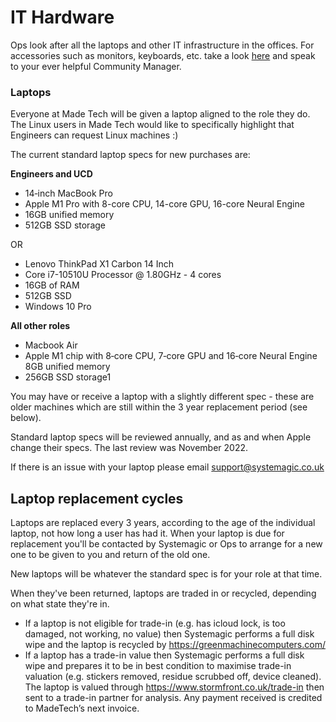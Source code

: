 # IT Hardware

Ops look after all the laptops and other IT infrastructure in the offices. For accessories such as monitors, keyboards, etc. take a look [here](https://github.com/madetech/handbook/blob/main/benefits/work_ready.md) and speak to your ever helpful Community Manager.

### Laptops
Everyone at Made Tech will be given a laptop aligned to the role they do. The Linux users in Made Tech would like to specifically highlight that Engineers can request Linux machines :)

The current standard laptop specs for new purchases are:

**Engineers and UCD**
- 14‐inch MacBook Pro
- Apple M1 Pro with 8-core CPU, 14-core GPU, 16-core Neural Engine
- 16GB unified memory
- 512GB SSD storage

OR

- Lenovo ThinkPad X1 Carbon 14 Inch
- Core i7-10510U Processor  @ 1.80GHz - 4 cores
- 16GB of RAM
- 512GB SSD
- Windows 10 Pro

**All other roles**
- Macbook Air
- Apple M1 chip with 8‐core CPU, 7‐core GPU and 16‐core Neural Engine
  8GB unified memory
- 256GB SSD storage1

You may have or receive a laptop with a slightly different spec - these are older machines which are still within the 3 year replacement period (see below).

Standard laptop specs will be reviewed annually, and as and when Apple change their specs. The last review was November 2022.

If there is an issue with your laptop please email [support@systemagic.co.uk](mailto:support@systemagic.co.uk)

## Laptop replacement cycles

Laptops are replaced every 3 years, according to the age of the individual laptop, not how long a user has had it. When your laptop is due for replacement you'll be contacted by Systemagic or Ops to arrange for a new one to be given to you and return of the old one.

New laptops will be whatever the standard spec is for your role at that time.

When they've been returned, laptops are traded in or recycled, depending on what state they're in.

- If a laptop is not eligible for trade-in (e.g. has icloud lock, is too damaged, not working, no value) then Systemagic performs a full disk wipe and the laptop is recycled by https://greenmachinecomputers.com/
- If a laptop has a trade-in value then Systemagic performs a full disk wipe and prepares it to be in best condition to maximise trade-in valuation (e.g. stickers removed, residue scrubbed off, device cleaned). The laptop is valued through https://www.stormfront.co.uk/trade-in then sent to a trade-in partner for analysis. Any payment received is credited to MadeTech’s next invoice.
